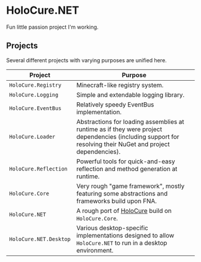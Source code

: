 # HoloCure.NET

Fun little passion project I'm working.

## Projects

Several different projects with varying purposes are unified here.

| Project                | Purpose                                                                                                                                                     |
| ---------------------- | ----------------------------------------------------------------------------------------------------------------------------------------------------------- |
| `HoloCure.Registry`    | Minecraft-like registry system.                                                                                                                             |
| `HoloCure.Logging`     | Simple and extendable logging library.                                                                                                                      |
| `HoloCure.EventBus`    | Relatively speedy EventBus implementation.                                                                                                                  |
| `HoloCure.Loader`      | Abstractions for loading assemblies at runtime as if they were project dependencies (including support for resolving their NuGet and project dependencies). |
| `HoloCure.Reflection`  | Powerful tools for quick-and-easy reflection and method generation at runtime.                                                                              |
| `HoloCure.Core`        | Very rough "game framework", mostly featuring some abstractions and frameworks build upon FNA.                                                              |
| `HoloCure.NET`         | A rough port of [HoloCure](https://kay-yu.itch.io/holocure) build on `HoloCure.Core`.                                                                       |
| `HoloCure.NET.Desktop` | Various desktop-specific implementations designed to allow `HoloCure.NET` to run in a desktop environment.                                                  |
